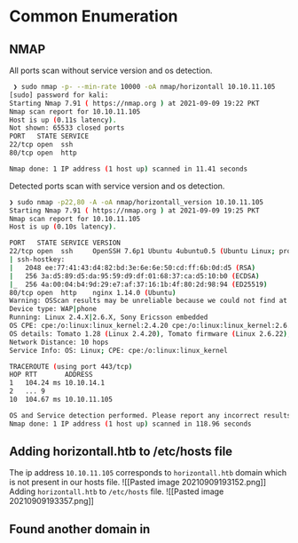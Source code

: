 # Common Enumeration
## NMAP
All ports scan without service version and os detection.
```bash
 ❯ sudo nmap -p- --min-rate 10000 -oA nmap/horizontall 10.10.11.105
[sudo] password for kali:
Starting Nmap 7.91 ( https://nmap.org ) at 2021-09-09 19:22 PKT
Nmap scan report for 10.10.11.105
Host is up (0.11s latency).
Not shown: 65533 closed ports
PORT   STATE SERVICE
22/tcp open  ssh
80/tcp open  http

Nmap done: 1 IP address (1 host up) scanned in 11.41 seconds
```
Detected ports scan with service version and os detection.
```bash
❯ sudo nmap -p22,80 -A -oA nmap/horizontall_version 10.10.11.105
Starting Nmap 7.91 ( https://nmap.org ) at 2021-09-09 19:25 PKT
Nmap scan report for 10.10.11.105
Host is up (0.10s latency).

PORT   STATE SERVICE VERSION
22/tcp open  ssh     OpenSSH 7.6p1 Ubuntu 4ubuntu0.5 (Ubuntu Linux; protocol 2.0)
| ssh-hostkey:
|   2048 ee:77:41:43:d4:82:bd:3e:6e:6e:50:cd:ff:6b:0d:d5 (RSA)
|   256 3a:d5:89:d5:da:95:59:d9:df:01:68:37:ca:d5:10:b0 (ECDSA)
|_  256 4a:00:04:b4:9d:29:e7:af:37:16:1b:4f:80:2d:98:94 (ED25519)
80/tcp open  http    nginx 1.14.0 (Ubuntu)
Warning: OSScan results may be unreliable because we could not find at least 1 open and 1 closed port
Device type: WAP|phone
Running: Linux 2.4.X|2.6.X, Sony Ericsson embedded
OS CPE: cpe:/o:linux:linux_kernel:2.4.20 cpe:/o:linux:linux_kernel:2.6.22 cpe:/h:sonyericsson:u8i_vivaz
OS details: Tomato 1.28 (Linux 2.4.20), Tomato firmware (Linux 2.6.22), Sony Ericsson U8i Vivaz mobile phone
Network Distance: 10 hops
Service Info: OS: Linux; CPE: cpe:/o:linux:linux_kernel

TRACEROUTE (using port 443/tcp)
HOP RTT       ADDRESS
1   104.24 ms 10.10.14.1
2   ... 9
10  104.67 ms 10.10.11.105

OS and Service detection performed. Please report any incorrect results at https://nmap.org/submit/ .
Nmap done: 1 IP address (1 host up) scanned in 118.96 seconds
```
## Adding horizontall.htb to /etc/hosts file
The ip address `10.10.11.105` corresponds to `horizontall.htb` domain which is not present in our hosts file.
![[Pasted image 20210909193152.png]]
Adding `horizontall.htb` to `/etc/hosts` file.
![[Pasted image 20210909193357.png]]
## Found another domain in 
